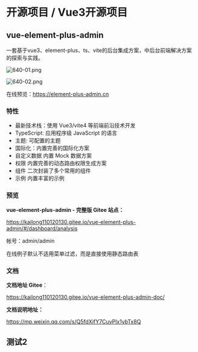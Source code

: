 # 开源项目 / Vue3开源项目

## vue-element-plus-admin

一套基于vue3、element-plus、ts、vite的后台集成方案，中后台前端解决方案的探索与实践。

![640-01.png](https://s2.loli.net/2024/01/04/Zj6czHU837hOpxS.png)

![640-02.png](https://s2.loli.net/2024/01/04/urtZnkMyqPUdmRT.png)

在线预览：https://element-plus-admin.cn

### 特性

- 最新技术栈：使用 Vue3/vite4 等前端前沿技术开发
- TypeScript: 应用程序级 JavaScript 的语言
- 主题: 可配置的主题
- 国际化：内置完善的国际化方案
- 自定义数据 内置 Mock 数据方案
- 权限 内置完善的动态路由权限生成方案
- 组件 二次封装了多个常用的组件
- 示例 内置丰富的示例

### 预览

**vue-element-plus-admin - 完整版 Gitee 站点：**

https://kailong110120130.gitee.io/vue-element-plus-admin/#/dashboard/analysis

帐号：admin/admin

在线例子默认不适用菜单过滤，而是直接使用静态路由表

### 文档

**文档地址 Gitee**：

https://kailong110120130.gitee.io/vue-element-plus-admin-doc/

**文档说明地址：**

https://mp.weixin.qq.com/s/Q5fdXifY7CuvPlx1ybTx8Q



## 测试2